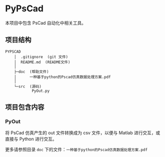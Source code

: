 # PyPsCad

本项目中包含 PsCad 自动化中相关工具。

## 项目结构

```
PYPSCAD
    │  .gitignore  (git 文件)
    │  README.md  (README文件)
    │
    ├─doc  (帮助文件)
    │      一种基于python的Pscad仿真数据处理方案.pdf
    │
    └─src  (源码)
    		PyOut.py 
```

## 项目包含内容

### PyOut

  将 PsCad 仿真产生的 out 文件转换成为 csv 文件，以便与 Matlab 进行交互，或直接与 Python 进行交互。

  更多请参照目录 `doc` 下的文件：`一种基于python的Pscad仿真数据处理方案.pdf`
